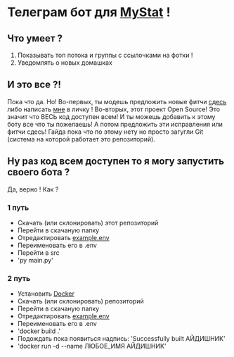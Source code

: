 # Телеграм бот для [MyStat](https://mystat.itstep.org/ru/auth/login/index) !
## Что умеет ?
1. Показывать топ потока и группы с ссылочками на фотки !
2. Уведомлять о новых домашках
## И это все ?!
Пока что да. Но! 
Во-первых, ты модешь предложить новые фитчи [сдесь](https://github.com/Nereg/MyStatTelegramBot/issues) либо написать [мне](tg://user?id=595117695) в личку !
Во-вторых, этот проект Open Source! Это значит что ВЕСЬ код доступен всем! И ты можешь добавить к этому боту все что ты пожелаешь! А потом предложить эти исправления или фитчи сдесь! Гайда пока что по этому нету но просто загугли Git (система на которой работает это репозиторий).
## Ну раз код всем доступен то я могу запустить своего бота ?
Да, верно ! Как ? 
### 1 путь
* Скачать (или склонировать) этот репозиторий
* Перейти в скачаную папку
* Отредактировать [example.env](/example.env)
* Переименовать его в .env
* Перейти в src
* 'py main.py'
### 2 путь
* Установить [Docker](https://en.wikipedia.org/wiki/Docker_(software))
* Скачать (или склонировать) репозиторий
* Перейти в скачаную папку
* Отредактировать [example.env](/example.env)
* Переименовать его в .env
* 'docker build .'
* Подождать пока появиться надпись: 'Successfully built АЙДИШНИК'
* 'docker run -d --name ЛЮБОЕ_ИМЯ АЙДИШНИК'
